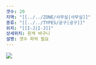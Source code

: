 ```yaml
---
갯수: 20
지역: "[[../../ZONE/사무실|사무실]]"
종류: "[[../../TYPES/공구|공구]]"
위치: "[[I-J|I-J]]"
상세위치: 흰색 바구니
설명: 갯수 파악 필요
---
```

![](http://192.168.50.22/devices/240608_IMG_0231.jpg)